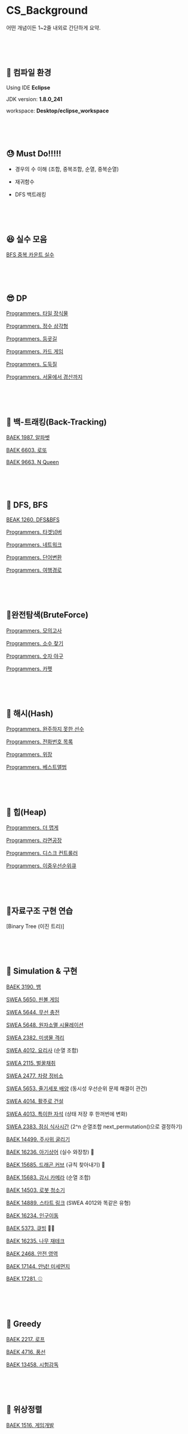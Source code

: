 

# CS_Background

어떤 개념이든 1~2줄 내외로 간단하게 요약.



<br>
<br>
<br>

## &#128297; 컴파일 환경

Using IDE **Eclipse**

JDK version: **1.8.0_241**

workspace: **Desktop/eclipse_workspace**

<br>
<br>
<br>

## &#128531; Must Do!!!!!

* 경우의 수 이해 (조합, 중복조합, 순열, 중복순열)

* 재귀함수

* DFS 백트래킹




<br>
<br>
<br>

## &#128518; 실수 모음

[BFS 중복 카운트 실수](./BAEK_2667#실수한-부분)

<br>
<br>
<br>


## &#128526; DP

[Programmers. 타일 장식물](./Programmers/DP_TileDecoration)

[Programmers. 정수 삼각형](./Programmers/DP_Triangle)

[Programmers. 등굣길](./Programmers/DP_WayToSchool)

[Programmers. 카드 게임](./Programmers/DP_CardGame)

[Programmers. 도둑질](./Programmers/DP_Theft)

[Programmers. 서울에서 경산까지](./Programmers/DP_SeoulToGyeongsan)


<br>
<br>
<br>

## &#127821; 백-트래킹(Back-Tracking)

[BAEK 1987. 알파벳](./Baekjoon/BJ_1987_Alphabet)

[BAEK 6603. 로또](./Baekjoon/BJ_6603_Lotto)

[BAEK 9663. N Queen](./Baekjoon/BJ_9663_NQueen)

<br>
<br>
<br>


## &#127813; DFS, BFS

[BEAK 1260. DFS&BFS](./Baekjoon/BJ_1260)

[Programmers. 타겟넘버](./Programmers/DFS_TargetNumber)

[Programmers. 네트워크](./Programmers/DFS_Network)

[Programmers. 단어변환](./Programmers/BFS_WordConversion)

[Programmers. 여행경로]()

<br>
<br>
<br>

## &#127819;완전탐색(BruteForce)

[Programmers. 모의고사](./Programmers/BruteForce_MockTest)

[Programmers. 소수 찾기](./Programmers/BruteForce_PrimeNumber)

[Programmers. 숫자 야구](./Programmers/BruteForce_BullsAndCows)

[Programmers. 카펫](./Programmers/BruteFoce_Carpet)

<br>
<br>
<br>

## &#127811; 해시(Hash)

[Programmers. 완주하지 못한 선수](./Programmers/Hash_UncompletedPlayer)

[Programmers. 전화번호 목록](./Programmers/Hash_PhoneBook)

[Programmers. 위장](./Programmers/Hash_Camouflage)

[Programmers. 베스트앨범]()


<br>
<br>
<br>

## &#127817; 힙(Heap)

[Programmers. 더 맵게](./Programmers/Heap_MoreSpicy)

[Programmers. 라면공장](./Programmers/Heap_RamenFactory)

[Programmers. 디스크 컨트롤러](./Programmers/Heap_DiskController)

[Programmers. 이중우선순위큐](./Programmers/Heap_DoublePriorityQueue)

<br>
<br>
<br>

## &#128507;자료구조 구현 연습

[Binary Tree (이진 트리)]

<br>
<br>
<br>


## &#127816; Simulation & 구현

[BAEK 3190. 뱀](./BAEK_3190)

[SWEA 5650. 핀볼 게임](./SWEA/SWEA_5650)

[SWEA 5644. 무선 충전](./SWEA/SWEA_5644)

[SWEA 5648. 원자소멸 시뮬레이션](./SWEA/SWEA_5648)

[SWEA 2382. 미생물 격리](./SWEA/SWEA_2382)

[SWEA 4012. 요리사](./SWEA/SWEA_4012) (순열 조합)

[SWEA 2115. 벌꿀채취](./SWEA/SWEA_2115)

[SWEA 2477. 차량 정비소](./SWEA/SWEA_2477)

[SWEA 5653. 줄기세포 배양](./SWEA/SWEA_5653) (동시성 우선순위 문제 해결이 관건)

[SWEA 4014. 활주로 건설](./SWEA/SWEA_4014)

[SWEA 4013. 특이한 자석](./SWEA/SWEA_4013) (상태 저장 후 한꺼번에 변화)

[SWEA 2383. 점심 식사시간](./SWEA/SWEA_2383) (2^n 순열조합 next_permutation()으로 결정하기)

[BAEK 14499. 주사위 굴리기](./BAEK/BAEK_14499)

[BAEK 16236. 아기상어](./BAEK/BAEK_16236) (실수 와장창) 🌟

[BAEK 15685. 드래곤 커브](./BAEK/BAEK_15685) (규칙 찾아내기) 🌟

[BAEK 15683. 감시 카메라](./BAEK/BAEK_15683) (순열 조합)

[BAEK 14503. 로봇 청소기](./BAEK/BAEK_14503)

[BAEK 14889. 스타트 링크](./BAEK/BAEK_14889) (SWEA 4012와 똑같은 유형)

[BAEK 16234. 인구이동](./BAEK/BAEK_16234)

[BAEK 5373. 큐빙](./BAEK/BAEK_5373) 🌟🌟

[BAEK 16235. 나무 재테크](./BAEK/BAEK_16235)

[BAEK 2468. 안전 영역](./BAEK/BAEK_2468)

[BAEK 17144. 안녕! 미세먼지](./BAEK/BAEK_17144)

[BAEK 17281. ⚾](./BAEK/BAEK_17281)

<br>

<br>

<br>



## &#127820; Greedy

[BAEK 2217. 로프](./BAEK_2217)

[BAEK 4716. 풍선](./BAEK_4716)

[BAEK 13458. 시험감독](./BAEK/BAEK_13458)

<br>

<br>

<br>



## &#127821; 위상정렬

[BAEK 1516. 게임개발](./BAEK_1516)

<br>

<br>

<br>



## &#127815; 최단경로 문제 (SSP, ASP)

[BAEK 1504. 특정한 최단 경로 (다익스트라)](./BAEK_1504)

[BAEK 11657. 타임머신 (벨만 포드)](./BAEK_11657)

<br>

<br>

<br>



## &#127826; 문자열 처리

[BAEK 3613. Java vs C++](./BAEK_3613)

[BAEK 9935. 문자열 폭발](./BAEK_9935)

[BAEK 5052. 전화번호 목록](./BAEK/BAEK_5052) (Trie) 🌟

<br>

<br>

<br>

## &#127821; 분할 정복 (이분탐색 등등)

[BAEK 1920. 수찾기](./BAEK/BAEK_1920) (STL \<algorithm\> binary_search() 활용법)

[BAEK 2805. 나무자르기](./BAEK/BAEK_2805) (이분탐색 착안점 중요) 🌟🌟

[BAEK 1654. 랜선자르기](./BAEK/BAEK_1654) (종료조건, 자료형 실수)  🌟🌟🌟

[BAEK 2512. 예산](./BAEK/BAEK_2512)

[BAEK 2104. 부분배열 고르기](./BAEK/BAEK_2104) (엄청 중요)  🌟🌟🌟

[BAEK 10816. 숫자카드](./BAEK/BAEK_10816) (최적화)

<br>

<br>

<br>

